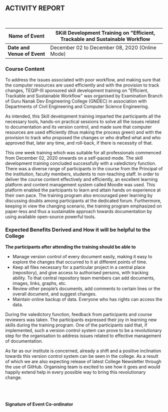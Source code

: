 ## ACTIVITY REPORT 

<br>

| Name of Event | SKill Development Training on "Efficient, Trackable and Sustainable Workflow |
| ------ | -------- |
| **Date and Venue of Event** | December 02 to December 08, 2020 (Online Mode) | 

### Course Content

To address the issues associated with poor workflow, and making sure that the computer resources are used
efficiently and with the provision to track changes, TEQIP-III sponsored skill development training on
"Efficient, Trackable and Sustainable Workflow" was organised by Examination Branch of 
Guru Nanak Dev Engineering College (GNDEC) in association with Departments of Civil Engineering 
and Computer Science Engineering. 

As intended, this Skill development training imparted the participants all the necessary tools,
hands-on practical sessions to solve all the issues related to documentation and its version control,
and made sure that computer resources are used efficiently (thus making the process green) and with the provision to track 
who proposed the changes or who drafted what and who approved that, later any time, and roll-back, if there is necessity of that.

This one week training which was suitable for all professionals commenced from December 02, 2020 onwards on a self-paced mode. 
The skill development training concluded successfully with a valedictory function. There was a diverse range of participants in 
the course from the Principal of the institution, faculty members, students to non-teaching staff.
In order to deliver the course content effectively and efficiently, an excellent learning platform and content management system called Moodle was used. 
This platform enabled the partcipants to learn and attain hands on experience at their own pace. The training program also encouraged peer learning 
by discussing doubts among participants at the dedicated forum. Furthermore, keeping in view the changing scenario, the training program
emphasized on paper-less and thus a sustainable approach towards documentation by using available open-source powerful tools. 
<br>

### Expected Benefits Derived and How it will be helpful to the College

**The participants after attending the training should be able to** 

- Manage version control of every document easily, making it easy to explore the changes that occurred to it at different points of time.
- Keep all files necessary for a particular project in a central place (repository), and give access to authorised persons, with tracking ability. 
To that central repository team members can add documents, images, links, graphs, etc.
- Review other people’s documents, add comments to certain lines or the overall document, and suggest changes.
- Maintain online backup of data. Everyone who has rights can access the data.

During the valedictory function, feedback from participants and course reviewers was taken. The participants expressed their joy in learning new skills
during the training program. One of the participants said that, if implemented, such a version control system can prove to be a revolutionary
step for the organisation to address issues related to effective management of documentation.

As far as our institute is concerned, already a shift and a positive inclination towards this version control system can be seen in the college. 
As a result of which we are also expecting release of latest College Newsletter through the use of GitHub.
Organising team is excited to see how it goes and would happily extend help in every possible way to bring this revolutionary change.  

<br>
<br>

#### Signature of Event Co-ordinator

